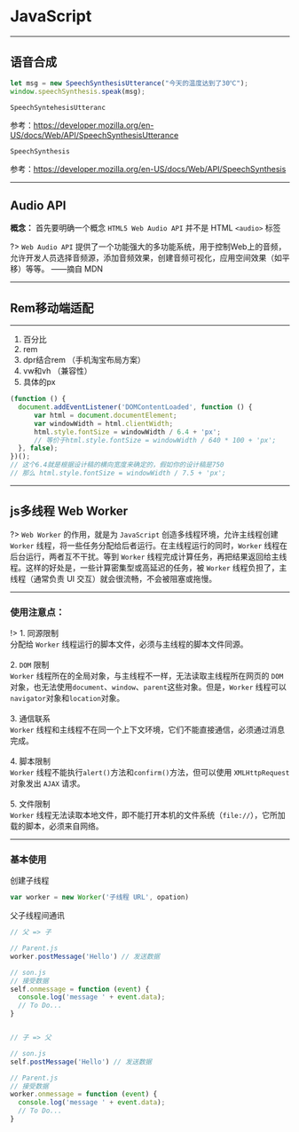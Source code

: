 # JavaScript

---

## 语音合成

```js
let msg = new SpeechSynthesisUtterance("今天的温度达到了30℃");
window.speechSynthesis.speak(msg);
```

`SpeechSyntehesisUtteranc`

参考：https://developer.mozilla.org/en-US/docs/Web/API/SpeechSynthesisUtterance

`SpeechSynthesis`

参考：https://developer.mozilla.org/en-US/docs/Web/API/SpeechSynthesis

---

## Audio API

**概念：**
首先要明确一个概念 `HTML5 Web Audio API` 并不是 HTML `<audio>` 标签

?> `Web Audio API` 提供了一个功能强大的多功能系统，用于控制Web上的音频，允许开发人员选择音频源，添加音频效果，创建音频可视化，应用空间效果（如平移）等等。 ——摘自 MDN

------------------------------------------------------------------------------------------------------------------------------

## Rem移动端适配

---

1. 百分比
2. rem
3. dpr结合rem （手机淘宝布局方案）
4. vw和vh （兼容性）
5. 具体的px

```js
(function () {
  document.addEventListener('DOMContentLoaded', function () {
      var html = document.documentElement;
      var windowWidth = html.clientWidth;
      html.style.fontSize = windowWidth / 6.4 + 'px';
      // 等价于html.style.fontSize = windowWidth / 640 * 100 + 'px';
  }, false);
})();
// 这个6.4就是根据设计稿的横向宽度来确定的，假如你的设计稿是750
// 那么 html.style.fontSize = windowWidth / 7.5 + 'px';
```

------------------------------------------------------------------------------------------------------------------------------

## js多线程 Web Worker

?> `Web Worker` 的作用，就是为 `JavaScript` 创造多线程环境，允许主线程创建 `Worker` 线程，将一些任务分配给后者运行。在主线程运行的同时，`Worker` 线程在后台运行，两者互不干扰。等到 `Worker` 线程完成计算任务，再把结果返回给主线程。这样的好处是，一些计算密集型或高延迟的任务，被 `Worker` 线程负担了，主线程（通常负责 UI 交互）就会很流畅，不会被阻塞或拖慢。

---

### 使用注意点：
!> 1. 同源限制
<br>分配给 `Worker` 线程运行的脚本文件，必须与主线程的脚本文件同源。
<br>
<br>2. `DOM` 限制
<br>`Worker` 线程所在的全局对象，与主线程不一样，无法读取主线程所在网页的 `DOM` 对象，也无法使用`document`、`window`、`parent`这些对象。但是，`Worker` 线程可以`navigator`对象和`location`对象。
<br>
<br>3. 通信联系
<br>`Worker` 线程和主线程不在同一个上下文环境，它们不能直接通信，必须通过消息完成。
<br>
<br>4. 脚本限制
<br>`Worker` 线程不能执行`alert()`方法和`confirm()`方法，但可以使用 `XMLHttpRequest` 对象发出 `AJAX` 请求。
<br>
<br>5. 文件限制
<br>`Worker` 线程无法读取本地文件，即不能打开本机的文件系统（`file://`），它所加载的脚本，必须来自网络。

---

### 基本使用
创建子线程
```js
var worker = new Worker('子线程 URL', opation)
```

父子线程间通讯

```js
// 父 => 子

// Parent.js
worker.postMessage('Hello') // 发送数据

// son.js
// 接受数据
self.onmessage = function (event) {
  console.log('message ' + event.data);
  // To Do...
}


// 子 => 父

// son.js
self.postMessage('Hello') // 发送数据

// Parent.js
// 接受数据
worker.onmessage = function (event) {
  console.log('message ' + event.data);
  // To Do...
}
```

